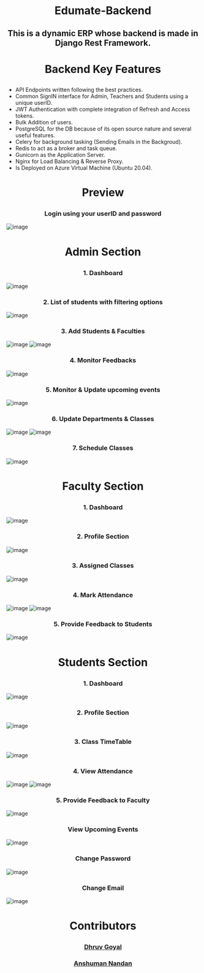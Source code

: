 # <p align = "center"> Edumate-Backend </p>

## <p align = "center"> This is a dynamic ERP whose backend is made in Django Rest Framework. </p>

# <p align = "center">Backend Key Features </p>

- API Endpoints written following the best practices.
- Common SignIN interface for Admin, Teachers and Students using a unique userID.
- JWT Authentication with complete integration of Refresh and Access tokens.
- Bulk Addition of users.
- PostgreSQL for the DB because of its open source nature and several useful features.
- Celery for background tasking (Sending Emails in the Backgroud).
- Redis to act as a broker and task queue.
- Gunicorn as the Application Server.
- Nginx for Load Balancing & Reverse Proxy.
- Is Deployed on Azure Virtual Machine (Ubuntu 20.04).

# <p align = "center">Preview </p>

### <p align = "center"> Login using your userID and password </p>
![image](project_images/login.jpg)
###


# <p align = "center">Admin Section </p>

### <p align = "center">1. Dashboard </p>
![image](project_images/admin/dash.jpg)
###

### <p align = "center">2. List of students with filtering options </p>
![image](project_images/admin/student_list.jpg)
###

### <p align = "center">3. Add Students & Faculties </p>
![image](project_images/admin/student_add.jpg)
![image](project_images/admin/faculty_add.jpg)
###

### <p align = "center">4. Monitor Feedbacks </p>
![image](project_images/admin/feedback.jpg)
###

### <p align = "center">5. Monitor & Update upcoming events </p>
![image](project_images/admin/events.jpg)
###

### <p align = "center">6. Update Departments & Classes </p>
![image](project_images/admin/departments.jpg)
![image](project_images/admin/classes.jpg)
###

### <p align = "center">7. Schedule Classes </p>
![image](project_images/admin/time_table.jpg)
###


# <p align = "center">Faculty Section </p>

### <p align = "center">1. Dashboard </p>
![image](project_images/faculty/dash.jpg)
###

### <p align = "center">2. Profile Section </p>
![image](project_images/faculty/profile.jpg)
###

### <p align = "center">3. Assigned Classes </p>
![image](project_images/faculty/time_table.jpg)
###

### <p align = "center">4. Mark Attendance </p>
![image](project_images/faculty/class_attendance.jpg)
![image](project_images/faculty/student_attendance.jpg)
###

### <p align = "center">5. Provide Feedback to Students </p>
![image](project_images/faculty/feedback.jpg)
###


# <p align = "center">Students Section </p>

### <p align = "center">1. Dashboard </p>
![image](project_images/student/dash.jpg)
###

### <p align = "center">2. Profile Section </p>
![image](project_images/student/profile.jpg)
###

### <p align = "center">3. Class TimeTable </p>
![image](project_images/student/time_table.jpg)
###

### <p align = "center">4. View Attendance </p>
![image](project_images/student/subject_attendance.jpg)
![image](project_images/student/daily_attendance.jpg)
###

### <p align = "center">5. Provide Feedback to Faculty </p>
![image](project_images/student/feedback.jpg)
###


### <p align = "center">View Upcoming Events </p>
![image](project_images/events.jpg)
###

### <p align = "center">Change Password </p>
![image](project_images/change_password.jpg)
###

### <p align = "center">Change Email </p>
![image](project_images/change_email.jpg)
###

# <p align = "center">Contributors</p>
### <p align = "center"><a href = "https://github.com/dhruv-goyal-10">Dhruv Goyal</a></p>
### <p align = "center"><a href = "https://github.com/anshumannandan">Anshuman Nandan</a></p>